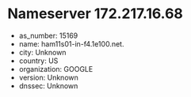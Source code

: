# Nameserver 172.217.16.68

* as_number: 15169
* name: ham11s01-in-f4.1e100.net.
* city: Unknown
* country: US
* organization: GOOGLE
* version: Unknown
* dnssec: Unknown
